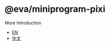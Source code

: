 
# @eva/miniprogram-pixi

More Introduction
- [EN](https://eva.js.org)
- [中文](https://eva-engine.gitee.io)
    